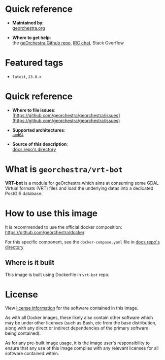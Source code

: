 # Quick reference

-    **Maintained by**:  
      [georchestra.org](https://www.georchestra.org/)

-    **Where to get help**:  
     the [geOrchestra Github repo](https://github.com/georchestra/georchestra), [IRC chat](https://kiwiirc.com/nextclient/irc.libera.chat/georchestra), Stack Overflow

# Featured tags

- `latest`, `23.0.x`

# Quick reference

-	**Where to file issues**:  
     [https://github.com/georchestra/georchestra/issues](https://github.com/georchestra/georchestra/issues)

-	**Supported architectures**:   
     [`amd64`](https://hub.docker.com/r/amd64/docker/)

-	**Source of this description**:  
     [docs repo's directory](https://github.com/georchestra/vrt-bot/blob/master/DOCKER_HUB.md)

# What is `georchestra/vrt-bot`

**VRT-bot** is a module for geOrchestra which aims at consuming some GDAL Virtual formats (VRT) files and load the underlying datas into a dedicated PostGIS database.

# How to use this image

It is recommended to use the official docker composition: https://github.com/georchestra/docker.

For this specific component, see the `docker-compose.yaml` file in [docs repo's directory](https://github.com/georchestra/vrt-bot/blob/master/docker-compose.yaml)

## Where is it built

This image is built using Dockerfile in `vrt-bot` repo. 

# License

View [license information](https://www.georchestra.org/software.html) for the software contained in this image.

As with all Docker images, these likely also contain other software which may be under other licenses (such as Bash, etc from the base distribution, along with any direct or indirect dependencies of the primary software being contained).

[//]: # (Some additional license information which was able to be auto-detected might be found in [the `repo-info` repository's georchestra/ directory]&#40;&#41;.)

As for any pre-built image usage, it is the image user's responsibility to ensure that any use of this image complies with any relevant licenses for all software contained within.
